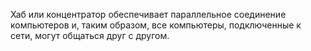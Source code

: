 Хаб или концентратор обеспечивает параллельное соединение компьютеров и, таким образом, все компьютеры, подключенные к сети, могут общаться друг с другом.